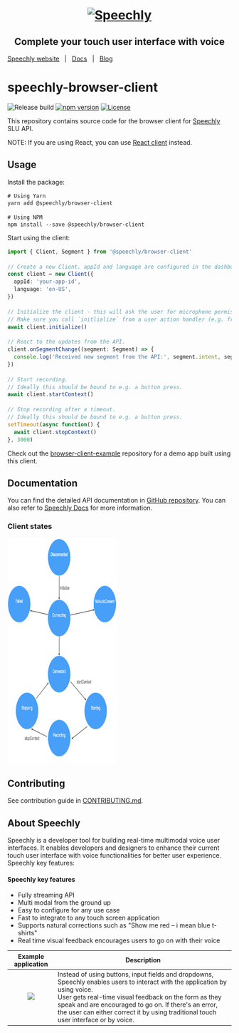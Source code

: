 <h1 align="center">
<a href="https://www.speechly.com/?utm_source=github&utm_medium=browser-client&utm_campaign=header"><img src="https://www.speechly.com/images/logo.png" height="100" alt="Speechly"></a>
</h1>
<h2 align="center">
Complete your touch user interface with voice
</h2>

[Speechly website](https://www.speechly.com/?utm_source=github&utm_medium=browser-client&utm_campaign=header)&nbsp;&nbsp;&nbsp;|&nbsp;&nbsp;&nbsp;[Docs](https://www.speechly.com/docs/?utm_source=github&utm_medium=browser-client&utm_campaign=headere)&nbsp;&nbsp;&nbsp;|&nbsp;&nbsp;&nbsp;[Blog](https://www.speechly.com/blog/?utm_source=github&utm_medium=browser-client&utm_campaign=header)

# speechly-browser-client

![Release build](https://github.com/speechly/browser-client/workflows/Release%20build/badge.svg?branch=master&event=release)
[![npm version](https://badge.fury.io/js/%40speechly%2Fbrowser-client.svg)](https://badge.fury.io/js/%40speechly%2Fbrowser-client)
[![License](http://img.shields.io/:license-mit-blue.svg)](LICENSE)

This repository contains source code for the browser client for [Speechly](https://www.speechly.com/) SLU API.

NOTE: If you are using React, you can use [React client](https://github.com/speechly/react-client) instead.

## Usage

Install the package:

```shell
# Using Yarn
yarn add @speechly/browser-client

# Using NPM
npm install --save @speechly/browser-client
```

Start using the client:

```typescript
import { Client, Segment } from '@speechly/browser-client'

// Create a new Client. appId and language are configured in the dashboard.
const client = new Client({
  appId: 'your-app-id',
  language: 'en-US',
})

// Initialize the client - this will ask the user for microphone permissions and establish the connection to Speechly API.
// Make sure you call `initlialize` from a user action handler (e.g. from a button press handler).
await client.initialize()

// React to the updates from the API.
client.onSegmentChange((segment: Segment) => {
  console.log('Received new segment from the API:', segment.intent, segment.entities, segment.words, segment.isFinal)
})

// Start recording.
// Ideally this should be bound to e.g. a button press.
await client.startContext()

// Stop recording after a timeout.
// Ideally this should be bound to e.g. a button press.
setTimeout(async function() {
  await client.stopContext()
}, 3000)
```

Check out the [browser-client-example](https://github.com/speechly/browser-client-example) repository for a demo app built using this client.

## Documentation

You can find the detailed API documentation in [GitHub repository](https://github.com/speechly/browser-client/blob/master/docs/modules/_index_d_.md).
You can also refer to [Speechly Docs](https://www.speechly.com/docs/?utm_source=github&utm_medium=browser-client&utm_campaign=text) for more information.

### Client states
<img width="246" height="506" src="https://github.com/speechly/browser-client/blob/master/assets/states.jpeg" />

## Contributing

See contribution guide in [CONTRIBUTING.md](https://github.com/speechly/browser-client/blob/master/CONTRIBUTING.md).

## About Speechly

Speechly is a developer tool for building real-time multimodal voice user interfaces. It enables developers and designers to enhance their current touch user interface with voice functionalities for better user experience. Speechly key features:

#### Speechly key features

- Fully streaming API
- Multi modal from the ground up
- Easy to configure for any use case
- Fast to integrate to any touch screen application
- Supports natural corrections such as "Show me red – i mean blue t-shirts"
- Real time visual feedback encourages users to go on with their voice

|                  Example application                  | Description                                                                                                                                                                                                                                                                                                                               |
| :---------------------------------------------------: | ----------------------------------------------------------------------------------------------------------------------------------------------------------------------------------------------------------------------------------------------------------------------------------------------------------------------------------------- |
| <img src="https://i.imgur.com/v9o1JHf.gif" width=50%> | Instead of using buttons, input fields and dropdowns, Speechly enables users to interact with the application by using voice. <br />User gets real-time visual feedback on the form as they speak and are encouraged to go on. If there's an error, the user can either correct it by using traditional touch user interface or by voice. |
